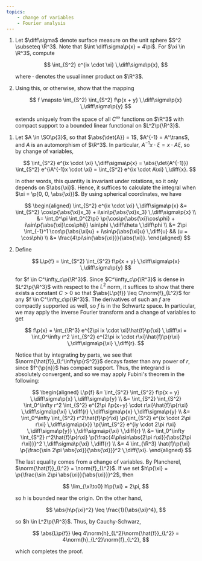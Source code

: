 ```yaml
---
topics:
    - change of variables
    - Fourier analysis
---
```


<problem>

1. Let $\diff\sigma$ denote surface measure on the unit sphere $S^2 \subseteq \R^3$. Note that $\int \diff\sigma\p{x} = 4\pi$. For $\xi \in \R^3$, compute

    $$
    \int_{S^2} e^{ix \cdot \xi} \,\diff\sigma\p{x},
    $$

    where $\cdot$ denotes the usual inner product on $\R^3$.

2. Using this, or otherwise, show that the mapping

    $$
    f \mapsto \int_{S^2} \int_{S^2} f\p{x + y} \,\diff\sigma\p{x} \,\diff\sigma\p{y}
    $$

    extends uniquely from the space of all $C^\infty$ functions on $\R^3$ with compact support to a bounded linear functional on $L^2\p{\R^3}$.

</problem>

<solution>

1. Let $A \in \SO\p{3}$, so that $\abs{\det{A}} = 1$, $A^{-1} = A^\trans$, and $A$ is an automorphism of $\R^3$. In particular, $A^{-1}x \cdot \xi = x \cdot A\xi$, so by change of variables,

    $$
    \int_{S^2} e^{ix \cdot \xi} \,\diff\sigma\p{x}
        = \abs{\det{A^{-1}}} \int_{S^2} e^{iA^{-1}x \cdot \xi}
        = \int_{S^2} e^{ix \cdot A\xi} \,\diff{x}.
    $$

    In other words, this quantity is invariant under rotations, so it only depends on $\abs{\xi}$. Hence, it suffices to calculate the integral when $\xi = \p{0, 0, \abs{\xi}}$. By using spherical coordinates, we have

    $$
    \begin{aligned}
        \int_{S^2} e^{ix \cdot \xi} \,\diff\sigma\p{x}
            &= \int_{S^2} \cos\p{\abs{\xi}x_3} + i\sin\p{\abs{\xi}x_3} \,\diff\sigma\p{x} \\
            &= \int_0^\pi \int_0^{2\pi} \p{\cos\p{\abs{\xi}\cos\phi} + i\sin\p{\abs{\xi}\cos\phi}} \sin\phi \,\diff\theta \,\diff\phi \\
            &= 2\pi \int_{-1}^1 \cos\p{\abs{\xi}u} + i\sin\p{\abs{\xi}u} \,\diff{u}
                && (u = \cos\phi) \\
            &= \frac{4\pi\sin{\abs{\xi}}}{\abs{\xi}}.
    \end{aligned}
    $$

2. Define

    $$
    L\p{f} = \int_{S^2} \int_{S^2} f\p{x + y} \,\diff\sigma\p{x} \,\diff\sigma\p{y}
    $$

    for $f \in C^\infty_c\p{\R^3}$. Since $C^\infty_c\p{\R^3}$ is dense in $L^2\p{\R^3}$ with respect to the $L^2$ norm, it suffices to show that there exists a constant $C > 0$ so that $\abs{L\p{f}} \leq C\norm{f}_{L^2}$ for any $f \in C^\infty_c\p{\R^3}$. The derivatives of such an $f$ are compactly supported as well, so $f$ is in the Schwartz space. In particular, we may apply the inverse Fourier transform and a change of variables to get

    $$
    f\p{x}
        = \int_{\R^3} e^{2\pi ix \cdot \xi}\hat{f}\p{\xi} \,\diff\xi
        = \int_0^\infty r^2 \int_{S^2} e^{2\pi ix \cdot r\xi}\hat{f}\p{r\xi} \,\diff\sigma\p{\xi} \,\diff{r}.
    $$

    Notice that by integrating by parts, we see that $\norm{\hat{f}}_{L^\infty\p{rS^2}}$ decays faster than any power of $r$, since $f^{\p{n}}$ has compact support. Thus, the integrand is absolutely convergent, and so we may apply Fubini's theorem in the following:

    $$
    \begin{aligned}
        L\p{f}
            &= \int_{S^2} \int_{S^2} f\p{x + y} \,\diff\sigma\p{x} \,\diff\sigma\p{y} \\
            &= \int_{S^2} \int_{S^2} \int_0^\infty r^2 \int_{S^2} e^{2\pi i\p{x+y} \cdot r\xi}\hat{f}\p{r\xi} \,\diff\sigma\p{\xi} \,\diff{r} \,\diff\sigma\p{x} \,\diff\sigma\p{y} \\
            &= \int_0^\infty \int_{S^2} r^2\hat{f}\p{r\xi} \p{\int_{S^2} e^{ix \cdot 2\pi r\xi} \,\diff\sigma\p{x}} \p{\int_{S^2} e^{iy \cdot 2\pi r\xi} \,\diff\sigma\p{y}} \,\diff\sigma\p{\xi} \,\diff{r} \\
            &= \int_0^\infty \int_{S^2} r^2\hat{f}\p{r\xi} \p{\frac{4\pi\sin\abs{2\pi r\xi}}{\abs{2\pi r\xi}}}^2 \,\diff\sigma\p{\xi} \,\diff{r} \\
            &= 4 \int_{\R^3} \hat{f}\p{\xi} \p{\frac{\sin 2\pi \abs{\xi}}{\abs{\xi}}}^2 \,\diff{\xi}.
    \end{aligned}
    $$

    The last equality comes from a change of variables. By Plancherel, $\norm{\hat{f}}_{L^2} = \norm{f}_{L^2}$. If we set $h\p{\xi} = \p{\frac{\sin 2\pi \abs{\xi}}{\abs{\xi}}}^2$, then

    $$
    \lim_{\xi\to0} h\p{\xi} = 2\pi,
    $$

    so $h$ is bounded near the origin. On the other hand,

    $$
    \abs{h\p{\xi}^2}
        \leq \frac{1}{\abs{\xi}^4},
    $$

    so $h \in L^2\p{\R^3}$. Thus, by Cauchy-Schwarz,

    $$
    \abs{L\p{f}}
        \leq 4\norm{h}_{L^2}\norm{\hat{f}}_{L^2}
        = 4\norm{h}_{L^2}\norm{f}_{L^2},
    $$

    which completes the proof.

</solution>
